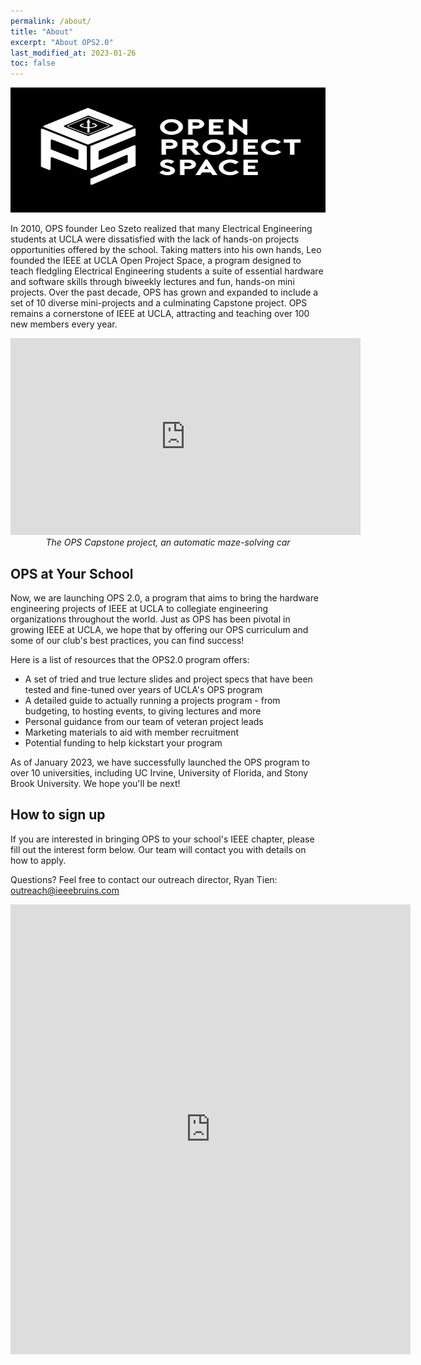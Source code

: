 ```yaml
---
permalink: /about/
title: "About"
excerpt: "About OPS2.0"
last_modified_at: 2023-01-26
toc: false
---
```


<p align="center">
  <img src="../assets/images/OPSLogo.png" width="650" height="200"/>
</p>

In 2010, OPS founder Leo Szeto realized that many Electrical Engineering students at UCLA were dissatisfied with the lack of hands-on projects opportunities offered by the school. Taking matters into his own hands, Leo founded the IEEE at UCLA Open Project Space, a program designed to teach fledgling Electrical Engineering students a suite of essential hardware and software skills through biweekly lectures and fun, hands-on mini projects. Over the past decade, OPS has grown and expanded to include a set of 10 diverse mini-projects and a culminating Capstone project.
OPS remains a cornerstone of IEEE at UCLA, attracting and teaching over 100 new members every year.

<p align="center">
  <iframe width="560" height="315" src="https://www.youtube.com/embed/ILv4s27H3WU" frameborder="0" allow="accelerometer; encrypted-media; gyroscope; picture-in-picture" allowfullscreen></iframe>
  <i>The OPS Capstone project, an automatic maze-solving car</i>
</p>

## OPS at Your School

Now, we are launching OPS 2.0, a program that aims to bring the hardware engineering projects of IEEE at UCLA to collegiate engineering organizations throughout the world. Just as OPS has been pivotal in growing IEEE at UCLA, we hope that by offering our OPS curriculum and some of our club's best practices, you can find success!

Here is a list of resources that the OPS2.0 program offers:

- A set of tried and true lecture slides and project specs that have been tested and fine-tuned over years of UCLA's OPS program
- A detailed guide to actually running a projects program - from budgeting, to hosting events, to giving lectures and more
- Personal guidance from our team of veteran project leads
- Marketing materials to aid with member recruitment
- Potential funding to help kickstart your program

As of January 2023, we have successfully launched the OPS program to over 10 universities, including UC Irvine, University of Florida, and Stony Brook University. We hope you'll be next!

## How to sign up

If you are interested in bringing OPS to your school's IEEE chapter, please fill out the interest form below. Our team will contact you with details on how to apply.

Questions? Feel free to contact our outreach director, Ryan Tien: <outreach@ieeebruins.com>

<iframe src="https://docs.google.com/forms/d/e/1FAIpQLScOSWum3EfZ7Lttogtaa2IrZrO22CP3bneSlE3UrruowJsPwA/viewform?embedded=true" width="640" height="720" frameborder="0" marginheight="0" marginwidth="0">Loading…</iframe>
